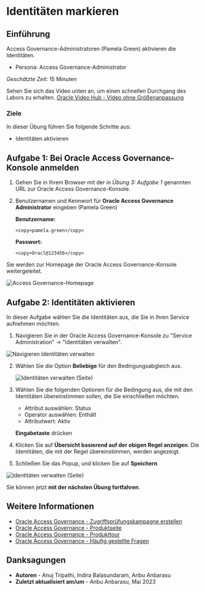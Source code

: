 # Identitäten markieren

## Einführung

Access Governance-Administratoren (Pamela Green) aktivieren die Identitäten.

*   Persona: Access Governance-Administrator

_Geschätzte Zeit_: 15 Minuten

Sehen Sie sich das Video unten an, um einen schnellen Durchgang des Labors zu erhalten. [Oracle Video Hub - Video ohne Größenanpassung](videohub:1_ml4wxlqu)

### Ziele

In dieser Übung führen Sie folgende Schritte aus:

*   Identitäten aktivieren

## Aufgabe 1: Bei Oracle Access Governance-Konsole anmelden

1.  Gehen Sie in Ihrem Browser mit der in _Übung 3: Aufgabe 1_ genannten URL zur Oracle Access Governance-Konsole.
    
2.  Benutzernamen und Kennwort für **Oracle Access Governance Administrator** eingeben (Pamela Green)
    
    **Benutzername:**
    
        <copy>pamela.green</copy>
        
    
    **Passwort:**
    
        <copy>Oracl@123456</copy>
        

Sie werden zur Homepage der Oracle Access Governance-Konsole weitergeleitet.

![Access Governance-Homepage](images/ag-homepage.png)

## Aufgabe 2: Identitäten aktivieren

In dieser Aufgabe wählen Sie die Identitäten aus, die Sie in Ihren Service aufnehmen möchten.

1.  Navigieren Sie in der Oracle Access Governance-Konsole zu "Service Administration" -> "Identitäten verwalten".

![Navigieren Identitäten verwalten](images/navigate-manage-identities.png)

2.  Wählen Sie die Option **Beliebige** für den Bedingungsabgleich aus.
    
    ![Identitäten verwalten (Seite)](images/select-any.png)
    
3.  Wählen Sie die folgenden Optionen für die Bedingung aus, die mit den Identitäten übereinstimmen sollen, die Sie einschließen möchten.
    
    *   Attribut auswählen: Status
    *   Operator auswählen: Enthält
    *   Attributwert: Aktiv
    
    **Eingabetaste** drücken
    
4.  Klicken Sie auf **Übersicht basierend auf der obigen Regel anzeigen**. Die Identitäten, die mit der Regel übereinstimmen, werden angezeigt.
    
5.  Schließen Sie das Popup, und klicken Sie auf **Speichern**
    

![Identitäten verwalten (Seite)](images/identities-user.png)

Sie können jetzt **mit der nächsten Übung fortfahren**.

## Weitere Informationen

*   [Oracle Access Governance - Zugriffsprüfungskampagne erstellen](https://docs.oracle.com/en/cloud/paas/access-governance/pdapg/index.html)
*   [Oracle Access Governance - Produktseite](https://www.oracle.com/security/cloud-security/access-governance/)
*   [Oracle Access Governance - Produkttour](https://www.oracle.com/webfolder/s/quicktours/paas/pt-sec-access-governance/index.html)
*   [Oracle Access Governance - Häufig gestellte Fragen](https://www.oracle.com/security/cloud-security/access-governance/faq/)

## Danksagungen

*   **Autoren** - Anuj Tripathi, Indira Balasundaram, Anbu Anbarasu
*   **Zuletzt aktualisiert am/um** - Anbu Anbarasu, Mai 2023